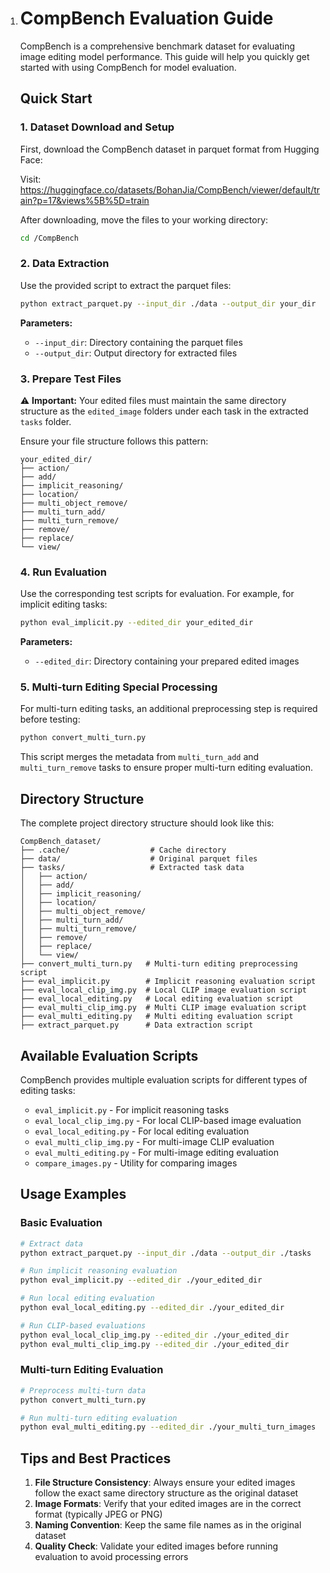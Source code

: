 1. # CompBench Evaluation Guide

   CompBench is a comprehensive benchmark dataset for evaluating image editing model performance. This guide will help you quickly get started with using CompBench for model evaluation.

   ## Quick Start

   ### 1. Dataset Download and Setup

   First, download the CompBench dataset in parquet format from Hugging Face:

   Visit: https://huggingface.co/datasets/BohanJia/CompBench/viewer/default/train?p=17&views%5B%5D=train

   After downloading, move the files to your working directory:

   ```bash
   cd /CompBench
   ```

   ### 2. Data Extraction

   Use the provided script to extract the parquet files:

   ```bash
   python extract_parquet.py --input_dir ./data --output_dir your_dir
   ```

   **Parameters:**

   - `--input_dir`: Directory containing the parquet files
   - `--output_dir`: Output directory for extracted files

   ### 3. Prepare Test Files

   ⚠️ **Important:** Your edited files must maintain the same directory structure as the `edited_image` folders under each task in the extracted `tasks` folder.

   Ensure your file structure follows this pattern:

   ```
   your_edited_dir/
   ├── action/
   ├── add/
   ├── implicit_reasoning/
   ├── location/
   ├── multi_object_remove/
   ├── multi_turn_add/
   ├── multi_turn_remove/
   ├── remove/
   ├── replace/
   └── view/
   ```

   ### 4. Run Evaluation

   Use the corresponding test scripts for evaluation. For example, for implicit editing tasks:

   ```bash
   python eval_implicit.py --edited_dir your_edited_dir
   ```

   **Parameters:**

   - `--edited_dir`: Directory containing your prepared edited images

   ### 5. Multi-turn Editing Special Processing

   For multi-turn editing tasks, an additional preprocessing step is required before testing:

   ```bash
   python convert_multi_turn.py
   ```

   This script merges the metadata from `multi_turn_add` and `multi_turn_remove` tasks to ensure proper multi-turn editing evaluation.

   ## Directory Structure

   The complete project directory structure should look like this:

   ```
   CompBench_dataset/
   ├── .cache/                  # Cache directory
   ├── data/                    # Original parquet files
   ├── tasks/                   # Extracted task data
   │   ├── action/
   │   ├── add/
   │   ├── implicit_reasoning/
   │   ├── location/
   │   ├── multi_object_remove/
   │   ├── multi_turn_add/
   │   ├── multi_turn_remove/
   │   ├── remove/
   │   ├── replace/
   │   └── view/
   ├── convert_multi_turn.py   # Multi-turn editing preprocessing script
   ├── eval_implicit.py        # Implicit reasoning evaluation script
   ├── eval_local_clip_img.py  # Local CLIP image evaluation script
   ├── eval_local_editing.py   # Local editing evaluation script
   ├── eval_multi_clip_img.py  # Multi CLIP image evaluation script
   ├── eval_multi_editing.py   # Multi editing evaluation script
   ├── extract_parquet.py      # Data extraction script
   ```

   ## Available Evaluation Scripts

   CompBench provides multiple evaluation scripts for different types of editing tasks:

   - `eval_implicit.py` - For implicit reasoning tasks
   - `eval_local_clip_img.py` - For local CLIP-based image evaluation
   - `eval_local_editing.py` - For local editing evaluation
   - `eval_multi_clip_img.py` - For multi-image CLIP evaluation
   - `eval_multi_editing.py` - For multi-image editing evaluation
   - `compare_images.py` - Utility for comparing images

   ## Usage Examples

   ### Basic Evaluation

   ```bash
   # Extract data
   python extract_parquet.py --input_dir ./data --output_dir ./tasks
   
   # Run implicit reasoning evaluation
   python eval_implicit.py --edited_dir ./your_edited_dir
   
   # Run local editing evaluation
   python eval_local_editing.py --edited_dir ./your_edited_dir
   
   # Run CLIP-based evaluations
   python eval_local_clip_img.py --edited_dir ./your_edited_dir
   python eval_multi_clip_img.py --edited_dir ./your_edited_dir
   ```

   ### Multi-turn Editing Evaluation

   ```bash
   # Preprocess multi-turn data
   python convert_multi_turn.py
   
   # Run multi-turn editing evaluation
   python eval_multi_editing.py --edited_dir ./your_multi_turn_images
   ```

   ## Tips and Best Practices

   1. **File Structure Consistency**: Always ensure your edited images follow the exact same directory structure as the original dataset
   2. **Image Formats**: Verify that your edited images are in the correct format (typically JPEG or PNG)
   3. **Naming Convention**: Keep the same file names as in the original dataset
   4. **Quality Check**: Validate your edited images before running evaluation to avoid processing errors

   